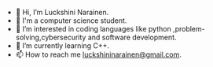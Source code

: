 - 👋 Hi, I’m Luckshini Narainen.
-  💞️ I'm a computer science student.
- 👀 I’m interested in coding languages like python ,problem-solving,cybersecurity and software development.
- 🌱 I’m currently learning C++.
- 📫 How to reach me luckshininarainen@gmail.com.

<!---
Luckshini/Luckshini is a ✨ special ✨ repository because its `README.md` (this file) appears on your GitHub profile.
You can click the Preview link to take a look at your changes.
--->
